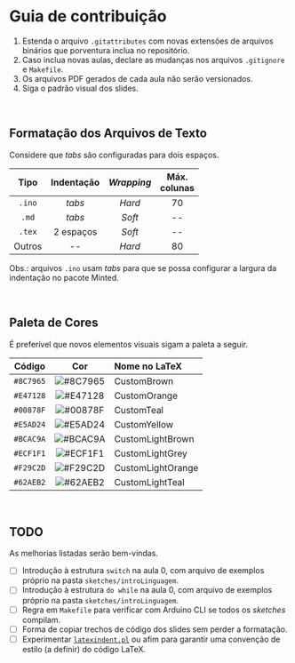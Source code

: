 # Guia de contribuição

1. Estenda o arquivo `.gitattributes` com novas extensões de arquivos binários que porventura inclua no repositório.
1. Caso inclua novas aulas, declare as mudanças nos arquivos `.gitignore` e `Makefile`.
1. Os arquivos PDF gerados de cada aula não serão versionados.
1. Siga o padrão visual dos slides.

<br>

## Formatação dos Arquivos de Texto

Considere que *tabs* são configuradas para dois espaços.

|Tipo      |Indentação|*Wrapping*|Máx.<br>colunas|
|:--------:|:--------:|:--------:|:-------------:|
|`.ino`    |*tabs*    |*Hard*    |70             |
|`.md`     |*tabs*    |*Soft*    |--             |
|`.tex`    |2 espaços |*Soft*    |--             |
|Outros    |--        |*Hard*    |80             |

Obs.: arquivos `.ino` usam *tabs* para que se possa configurar a largura da indentação no pacote Minted.

<br>

## Paleta de Cores

É preferível que novos elementos visuais sigam a paleta a seguir.

|Código   |Cor                                                     |Nome no LaTeX    |
|:-------:|:------------------------------------------------------:|:----------------|
|`#8C7965`|![#8C7965](https://placehold.it/15/8C7965/000000?text=+)|CustomBrown      |
|`#E47128`|![#E47128](https://placehold.it/15/E47128/000000?text=+)|CustomOrange     |
|`#00878F`|![#00878F](https://placehold.it/15/00878F/000000?text=+)|CustomTeal       |
|`#E5AD24`|![#E5AD24](https://placehold.it/15/E5AD24/000000?text=+)|CustomYellow     |
|`#BCAC9A`|![#BCAC9A](https://placehold.it/15/BCAC9A/000000?text=+)|CustomLightBrown |
|`#ECF1F1`|![#ECF1F1](https://placehold.it/15/ECF1F1/000000?text=+)|CustomLightGrey  |
|`#F29C2D`|![#F29C2D](https://placehold.it/15/F29C2D/000000?text=+)|CustomLightOrange|
|`#62AEB2`|![#62AEB2](https://placehold.it/15/62AEB2/000000?text=+)|CustomLightTeal  |

<br>

## TODO

As melhorias listadas serão bem-vindas.

- [ ] Introdução à estrutura `switch` na aula 0, com arquivo de exemplos próprio na pasta `sketches/introLinguagem`.
- [ ] Introdução à estrutura `do while` na aula 0, com arquivo de exemplos próprio na pasta `sketches/introLinguagem`.
- [ ] Regra em `Makefile` para verificar com Arduino CLI se todos os *sketches* compilam.
- [ ] Forma de copiar trechos de código dos slides sem perder a formatação.
- [ ] Experimentar [`latexindent.pl`](https://github.com/cmhughes/latexindent.pl) ou afim para garantir uma convenção de estilo (a definir) do código LaTeX.
